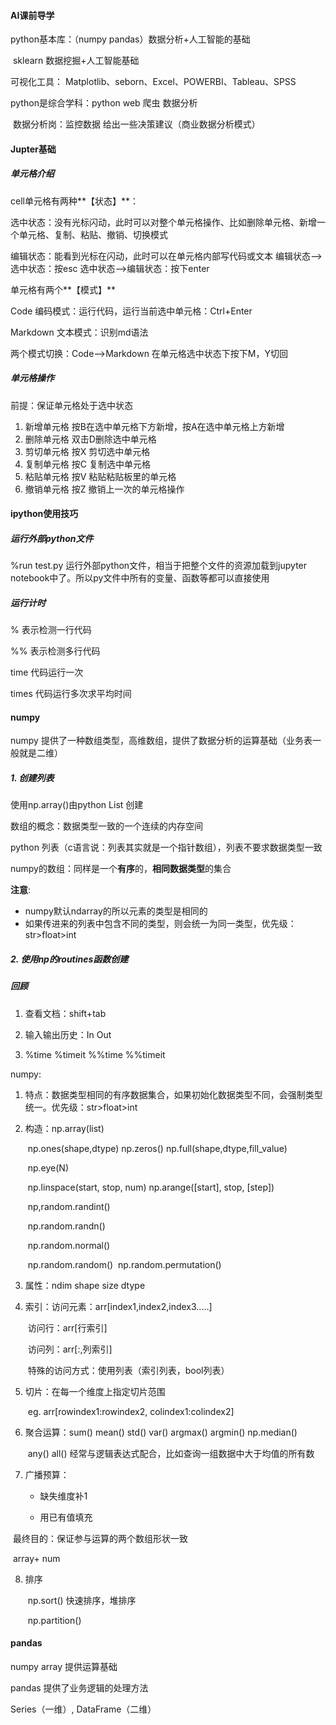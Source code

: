 #### AI课前导学

python基本库：（numpy pandas）数据分析+人工智能的基础

​				sklearn 数据挖掘+人工智能基础

可视化工具： 	Matplotlib、seborn、Excel、POWERBI、Tableau、SPSS

python是综合学科：python web 爬虫 数据分析

​				数据分析岗：监控数据 给出一些决策建议（商业数据分析模式）

#### Jupter基础

##### 单元格介绍

cell单元格有两种**【状态】**：

选中状态：没有光标闪动，此时可以对整个单元格操作、比如删除单元格、新增一个单元格、复制、粘贴、撤销、切换模式

编辑状态：能看到光标在闪动，此时可以在单元格内部写代码或文本
编辑状态——>选中状态：按esc
选中状态——>编辑状态：按下enter

单元格有两个**【模式】**

Code 编码模式：运行代码，运行当前选中单元格：Ctrl+Enter

Markdown 文本模式：识别md语法

两个模式切换：Code——>Markdown 在单元格选中状态下按下M，Y切回

##### 单元格操作

前提：保证单元格处于选中状态

1. 新增单元格 按B在选中单元格下方新增，按A在选中单元格上方新增
2. 删除单元格 双击D删除选中单元格
3. 剪切单元格  按X   剪切选中单元格
4. 复制单元格  按C   复制选中单元格
5. 粘贴单元格  按V   粘贴粘贴板里的单元格
6. 撤销单元格  按Z   撤销上一次的单元格操作
#### ipython使用技巧

##### 运行外部python文件

%run test.py	运行外部python文件，相当于把整个文件的资源加载到jupyter notebook中了。所以py文件中所有的变量、函数等都可以直接使用

##### 运行计时

% 表示检测一行代码

%% 表示检测多行代码

time 代码运行一次

times 代码运行多次求平均时间

#### numpy

numpy 提供了一种数组类型，高维数组，提供了数据分析的运算基础（业务表一般就是二维）

##### 1. 创建列表

使用np.array()由python List 创建

数组的概念：数据类型一致的一个连续的内存空间

python  列表（c语言说：列表其实就是一个指针数组），列表不要求数据类型一致

numpy的数组：同样是一个<b>有序</b>的，<b>相同数据类型</b>的集合

<b>注意</b>:

* numpy默认ndarray的所以元素的类型是相同的
* 如果传进来的列表中包含不同的类型，则会统一为同一类型，优先级：str>float>int

##### 2. 使用np的routines函数创建

##### 回顾

1. 查看文档：shift+tab

2. 输入输出历史：In Out

3. %time %timeit  %%time %%timeit

numpy:

1. 特点：数据类型相同的有序数据集合，如果初始化数据类型不同，会强制类型统一。优先级：str>float>int

2. 构造：np.array(list)

   ​           np.ones(shape,dtype)    np.zeros()   np.full(shape,dtype,fill_value)

   ​	   np.eye(N)

   ​	    np.linspace(start, stop, num)    np.arange([start], stop, [step])

   ​	    np,random.randint()   

   ​	     np.random.randn()   

   ​	     np.random.normal()

   ​	     np.random.random()
   ​    	np.random.permutation()

3. 属性：ndim  shape  size  dtype

4. 索引：访问元素：arr[index1,index2,index3.....]

   ​            访问行：arr[行索引]

   ​	    访问列：arr[:,列索引]

   ​	    特殊的访问方式：使用列表（索引列表，bool列表）

5. 切片：在每一个维度上指定切片范围

   ​	    eg.  arr[rowindex1:rowindex2, colindex1:colindex2]

6. 聚合运算：sum()  mean() std() var()  argmax()  argmin() np.median()

   ​		   any()   all()    经常与逻辑表达式配合，比如查询一组数据中大于均值的所有数
7. 广播预算：

   * 缺失维度补1

   * 用已有值填充

​		最终目的：保证参与运算的两个数组形状一致

​		array+ num

8. 排序

   ​	np.sort()   快速排序，堆排序

   ​	np.partition()

#### pandas

numpy array  提供运算基础

pandas 提供了业务逻辑的处理方法

Series（一维）, DataFrame（二维）
